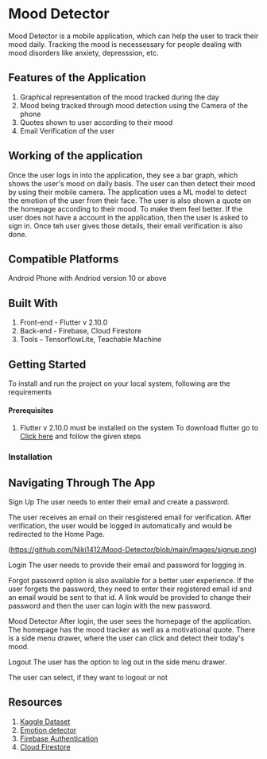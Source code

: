 # Mood Detector 

Mood Detector is a mobile application, which can help the user to track their mood daily. Tracking the mood is necessessary for people dealing with mood disorders like anxiety, depresssion, etc.

## Features of the Application 
1. Graphical representation of the mood tracked during the day 
2. Mood being tracked through mood detection using the Camera of the phone 
3. Quotes shown to user according to their mood
4. Email Verification of the user 

## Working of the application 
Once the user logs in into the application, they see a bar graph, which shows the user's mood on daily basis. The user can then detect their mood by using their mobile camera. The application uses a ML model to detect the emotion of the user from their face. The user is also shown a quote on the homepage according to their mood. To make them feel better.
If the user does not have a account in the application, then the user is asked to sign in. Once teh user gives those details, their email verification is also done.

## Compatible Platforms
Android Phone with Andriod version 10 or above 

## Built With  
1. Front-end - Flutter v 2.10.0 
2. Back-end - Firebase, Cloud Firestore
3. Tools - TensorflowLite, Teachable Machine

## Getting Started 
To install and run the project on your local system, following are the requirements
#### Prerequisites
1.  Flutter v 2.10.0 must be installed on the system 
    To download flutter go to [Click here](https://docs.flutter.dev/get-started/install) and follow the given steps
### Installation 


## Navigating Through The App
Sign Up 
The user needs to enter  their email and create a password. 

The user receives an email on their resgistered email for verification. After verification, the user would be logged in automatically and would be redirected to the Home Page.

(https://github.com/Niki1412/Mood-Detector/blob/main/Images/signup.png)

Login 
The user needs to provide their email and password for logging in. 

Forgot passowrd option is also available for a better user experience. If the user forgets the password, they need to enter their registered email id and an email would be sent to that id. A link would be provided to change their password and then the user can login with the new password.

Mood Detector 
After login, the user sees the homepage of the application. The homepage has the mood tracker as well as a motivational quote. There is a side menu drawer, where the user can click and detect their today's mood. 

Logout
The user has the option to log out in the side menu drawer. 

The user can select, if they want to logout or not

## Resources
1. [Kaggle Dataset](https://www.kaggle.com/code/koustabh98das/emotion-detection) 
2. [Emotion detector](https://www.youtube.com/watch?v=R_gTJCBfDu0)
3. [Firebase Authentication](https://firebase.google.com/docs/auth)
4. [Cloud Firestore](https://firebase.google.com/docs/firestore)
